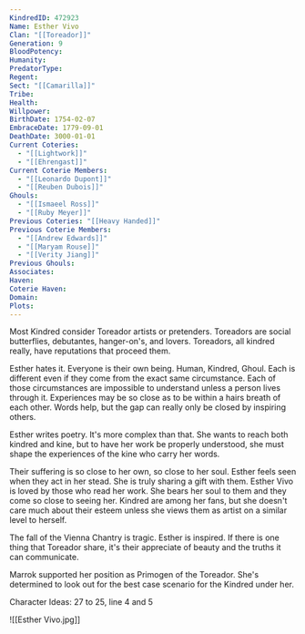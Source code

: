 ```yaml
---
KindredID: 472923
Name: Esther Vivo
Clan: "[[Toreador]]"
Generation: 9
BloodPotency: 
Humanity: 
PredatorType: 
Regent: 
Sect: "[[Camarilla]]"
Tribe: 
Health: 
Willpower: 
BirthDate: 1754-02-07
EmbraceDate: 1779-09-01
DeathDate: 3000-01-01
Current Coteries:
  - "[[Lightwork]]"
  - "[[Ehrengast]]"
Current Coterie Members:
  - "[[Leonardo Dupont]]"
  - "[[Reuben Dubois]]"
Ghouls:
  - "[[Ismaeel Ross]]"
  - "[[Ruby Meyer]]"
Previous Coteries: "[[Heavy Handed]]"
Previous Coterie Members:
  - "[[Andrew Edwards]]"
  - "[[Maryam Rouse]]"
  - "[[Verity Jiang]]"
Previous Ghouls: 
Associates: 
Haven: 
Coterie Haven: 
Domain: 
Plots:
---
```

Most Kindred consider Toreador artists or pretenders. Toreadors are social butterflies, debutantes, hanger-on's, and lovers. Toreadors, all kindred really, have reputations that proceed them.

Esther hates it. Everyone is their own being. Human, Kindred, Ghoul. Each is different even if they come from the exact same circumstance. Each of those circumstances are impossible to understand unless a person lives through it. Experiences may be so close as to be within a hairs breath of each other. Words help, but the gap can really only be closed by inspiring others.

Esther writes poetry. It's more complex than that. She wants to reach both kindred and kine, but to have her work be properly understood, she must shape the experiences of the kine who carry her words.

Their suffering is so close to her own, so close to her soul. Esther feels seen when they act in her stead. She is truly sharing a gift with them. Esther Vivo is loved by those who read her work. She bears her soul to them and they come so close to seeing her. Kindred are among her fans, but she doesn't care much about their esteem unless she views them as artist on a similar level to herself.

The fall of the Vienna Chantry is tragic. Esther is inspired. If there is one thing that Toreador share, it's their appreciate of beauty and the truths it can communicate. 

Marrok supported her position as Primogen of the Toreador. She's determined to look out for the best case scenario for the Kindred under her. 

Character Ideas: 
27 to 25, line 4 and 5

![[Esther Vivo.jpg]]